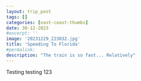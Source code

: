```yaml
---
layout: trip_post
tags: []
categories: [east-coast-thumbs]
date: 30-12-2023
#excerpt: ''
image: '20231229_223032.jpg'
title: 'Speeding To Florida'
#permalink:
description: "The train is so fast... Relatively"
---
```


Testing testing 123